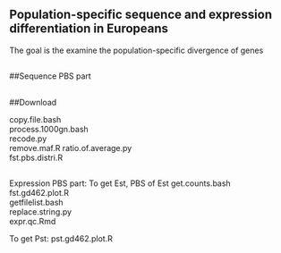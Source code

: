 ## Population-specific sequence and expression differentiation in Europeans
The goal is the examine the population-specific divergence of genes
##
##
##Sequence PBS part
##
##Download 
 	
copy.file.bash 	
process.1000gn.bash 	
recode.py 	
remove.maf.R
ratio.of.average.py 	
fst.pbs.distri.R 	 
##
##
Expression PBS part: 
To get Est, PBS of Est
get.counts.bash 	
fst.gd462.plot.R 	
getfilelist.bash 	
replace.string.py 	
expr.qc.Rmd


To get Pst: 
pst.gd462.plot.R 	
